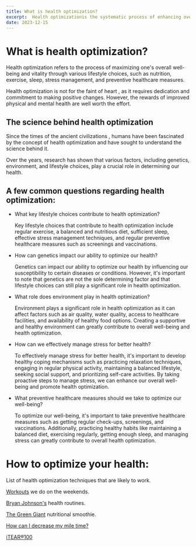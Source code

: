 ```yaml
---
title: What is health optimization?
excerpt:  Health optimizationis the systematic process of enhancing overall well-being through lifestyle choices such as nutrition, exercise, sleep, stress management, and preventive healthcare.
date: 2023-12-15
---
```


# What is health optimization?

Health optimization refers to the process of maximizing one's overall well-being and vitality through various lifestyle choices, such as nutrition, exercise, sleep, stress management, and preventive healthcare measures.

Health optimization is not for the faint of heart , as it requires dedication and commitment to making positive changes. However, the rewards of improved physical and mental health are well worth the effort.

## The science behind health optimization

Since the times of the ancient civilizations , humans have been fascinated by the concept of health optimization and have sought to understand the science behind it. 

Over the years, research has shown that various factors, including genetics, environment, and lifestyle choices, play a crucial role in determining our health. 

## A few common questions regarding health optimization:

- What key lifestyle choices contribute to health optimization? 

  Key lifestyle choices that contribute to health optimization include regular exercise, a balanced and nutritious diet, sufficient sleep, effective stress management techniques, and regular preventive healthcare measures such as screenings and vaccinations.
  
- How can genetics impact our ability to optimize our health? 

  Genetics can impact our ability to optimize our health by influencing our susceptibility to certain diseases or conditions. However, it's important to note that genetics are not the sole determining factor and that lifestyle choices can still play a significant role in health optimization.

- What role does environment play in health optimization? 

  Environment plays a significant role in health optimization as it can affect factors such as air quality, water quality, access to healthcare facilities, and availability of healthy food options. Creating a supportive and healthy environment can greatly contribute to overall well-being and health optimization.

- How can we effectively manage stress for better health? 

  To effectively manage stress for better health, it's important to develop healthy coping mechanisms such as practicing relaxation techniques, engaging in regular physical activity, maintaining a balanced lifestyle, seeking social support, and prioritizing self-care activities. By taking proactive steps to manage stress, we can enhance our overall well-being and promote health optimization.

- What preventive healthcare measures should we take to optimize our well-being?

  To optimize our well-being, it's important to take preventive healthcare measures such as getting regular check-ups, screenings, and vaccinations. Additionally, practicing healthy habits like maintaining a balanced diet, exercising regularly, getting enough sleep, and managing stress can greatly contribute to overall health optimization.

# How to optimize your health:

List of health optimization techniques that are likely to work. 

[Workouts](../fitness/workouts-we-do-on-weekends) we do on the weekends.

[Bryan Johnson's](bryan-johnsons-routine.md) health routines.

[The Green Giant](./diet-nutrition/the-green-giant) nutritional smoothie.

[How can I decrease my mile time?](./fitness/how-can-I-decrease-my-mile-time.md)

[iTEAR®100](./health-optimization/itier-100.md)
